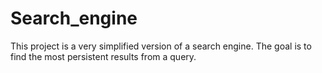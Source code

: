 # Search_engine
This project is a very simplified version of a search engine. The goal is to find the most persistent results from a query.
